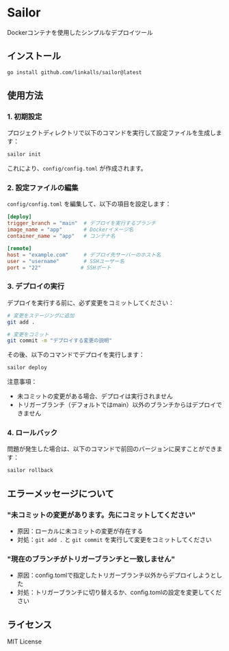 # Sailor

Dockerコンテナを使用したシンプルなデプロイツール

## インストール

```bash
go install github.com/linkalls/sailor@latest
```

## 使用方法

### 1. 初期設定

プロジェクトディレクトリで以下のコマンドを実行して設定ファイルを生成します：

```bash
sailor init
```

これにより、`config/config.toml` が作成されます。

### 2. 設定ファイルの編集

`config/config.toml` を編集して、以下の項目を設定します：

```toml
[deploy]
trigger_branch = "main"  # デプロイを実行するブランチ
image_name = "app"       # Dockerイメージ名
container_name = "app"   # コンテナ名

[remote]
host = "example.com"     # デプロイ先サーバーのホスト名
user = "username"        # SSHユーザー名
port = "22"             # SSHポート
```

### 3. デプロイの実行

デプロイを実行する前に、必ず変更をコミットしてください：

```bash
# 変更をステージングに追加
git add .

# 変更をコミット
git commit -m "デプロイする変更の説明"
```

その後、以下のコマンドでデプロイを実行します：

```bash
sailor deploy
```

注意事項：
- 未コミットの変更がある場合、デプロイは実行されません
- トリガーブランチ（デフォルトではmain）以外のブランチからはデプロイできません

### 4. ロールバック

問題が発生した場合は、以下のコマンドで前回のバージョンに戻すことができます：

```bash
sailor rollback
```

## エラーメッセージについて

### "未コミットの変更があります。先にコミットしてください"
- 原因：ローカルに未コミットの変更が存在する
- 対処：`git add .` と `git commit` を実行して変更をコミットしてください

### "現在のブランチがトリガーブランチと一致しません"
- 原因：config.tomlで指定したトリガーブランチ以外からデプロイしようとした
- 対処：トリガーブランチに切り替えるか、config.tomlの設定を変更してください

## ライセンス

MIT License
